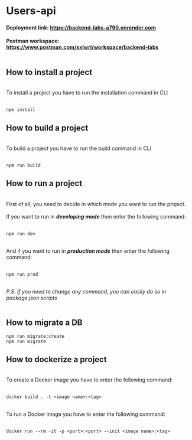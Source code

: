 # Users-api

#### Deployment link: https://backend-labs-a790.onrender.com

#### Postman workspace: https://www.postman.com/sxlwrl/workspace/backend-labs<br/><br/>

## How to install a project

<br/>To install a project you have to run the installation command in CLI<br/><br/>

```
npm install
```

## How to build a project

<br/>To build a project you have to run the build command in CLI<br/><br/>

```
npm run build
```

## How to run a project

<br/>First of all, you need to decide in which mode you want to run the project.<br/><br/>
If you want to run in ***developing mode*** then enter the following command:<br/><br/>

```
npm run dev
```

<br/>And if you want to run in ***production mode*** then enter the following command:<br/><br/>

```
npm run prod
```

<br/>*P.S. If you need to change any command, you can easily do so in package.json scripts*<br/><br/>

## How to migrate a DB

```
npm run migrate:create
npm run migrate
```

## How to dockerize a project

<br>To create a Docker image you have to enter the following command:<br/><br/>

```
docker build . -t <image name>:<tag>
```

<br>To run a Docker image you have to enter the following command:<br/><br/>

```
docker run --rm -it -p <port>:<port> --init <image name>:<tag>
```

